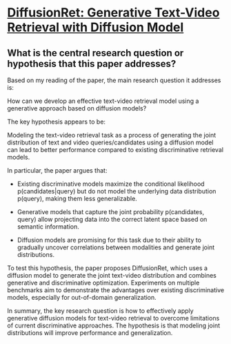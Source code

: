 # [DiffusionRet: Generative Text-Video Retrieval with Diffusion Model](https://arxiv.org/abs/2303.09867)

## What is the central research question or hypothesis that this paper addresses?

 Based on my reading of the paper, the main research question it addresses is: 

How can we develop an effective text-video retrieval model using a generative approach based on diffusion models?

The key hypothesis appears to be:

Modeling the text-video retrieval task as a process of generating the joint distribution of text and video queries/candidates using a diffusion model can lead to better performance compared to existing discriminative retrieval models.

In particular, the paper argues that:

- Existing discriminative models maximize the conditional likelihood p(candidates|query) but do not model the underlying data distribution p(query), making them less generalizable.

- Generative models that capture the joint probability p(candidates, query) allow projecting data into the correct latent space based on semantic information.

- Diffusion models are promising for this task due to their ability to gradually uncover correlations between modalities and generate joint distributions. 

To test this hypothesis, the paper proposes DiffusionRet, which uses a diffusion model to generate the joint text-video distribution and combines generative and discriminative optimization. Experiments on multiple benchmarks aim to demonstrate the advantages over existing discriminative models, especially for out-of-domain generalization.

In summary, the key research question is how to effectively apply generative diffusion models for text-video retrieval to overcome limitations of current discriminative approaches. The hypothesis is that modeling joint distributions will improve performance and generalization.
